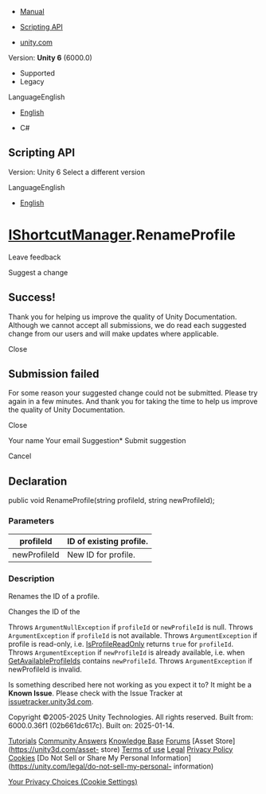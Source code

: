 [ ]()

  * [Manual](../Manual/index.html)
  * [Scripting API](../ScriptReference/index.html)

  * [unity.com](https://unity.com/)

Version: **Unity 6** (6000.0)

  * Supported
  * Legacy

LanguageEnglish

  * [English]()

  * C#

[ ](https://docs.unity3d.com)

## Scripting API

Version: Unity 6 Select a different version

LanguageEnglish

  * [English]()

#  [IShortcutManager](ShortcutManagement.IShortcutManager.html).RenameProfile

Leave feedback

Suggest a change

## Success!

Thank you for helping us improve the quality of Unity Documentation. Although
we cannot accept all submissions, we do read each suggested change from our
users and will make updates where applicable.

Close

## Submission failed

For some reason your suggested change could not be submitted. Please <a>try
again</a> in a few minutes. And thank you for taking the time to help us
improve the quality of Unity Documentation.

Close

Your name Your email Suggestion* Submit suggestion

Cancel

[ ]()

## Declaration

public void RenameProfile(string profileId, string newProfileId);

### Parameters

profileId | ID of existing profile.  
---|---  
newProfileId | New ID for profile.  
  
### Description

Renames the ID of a profile.

Changes the ID of the  
  
Throws `ArgumentNullException` if `profileId` or `newProfileId` is null.
Throws `ArgumentException` if `profileId` is not available. Throws
`ArgumentException` if profile is read-only, i.e.
[IsProfileReadOnly](ShortcutManagement.IShortcutManager.IsProfileReadOnly.html)
returns `true` for `profileId`. Throws `ArgumentException` if `newProfileId`
is already available, i.e. when
[GetAvailableProfileIds](ShortcutManagement.IShortcutManager.GetAvailableProfileIds.html)
contains `newProfileId`. Throws `ArgumentException` if newProfileId is
invalid.

Is something described here not working as you expect it to? It might be a
**Known Issue**. Please check with the Issue Tracker at
[issuetracker.unity3d.com](https://issuetracker.unity3d.com).

Copyright ©2005-2025 Unity Technologies. All rights reserved. Built from:
6000.0.36f1 (02b661dc617c). Built on: 2025-01-14.

[Tutorials](https://unity3d.com/learn) [Community
Answers](https://answers.unity3d.com) [Knowledge
Base](https://support.unity3d.com/hc/en-us)
[Forums](https://forum.unity3d.com) [Asset Store](https://unity3d.com/asset-
store) [Terms of use](https://docs.unity3d.com/Manual/TermsOfUse.html)
[Legal](https://unity.com/legal) [Privacy
Policy](https://unity.com/legal/privacy-policy)
[Cookies](https://unity.com/legal/cookie-policy) [Do Not Sell or Share My
Personal Information](https://unity.com/legal/do-not-sell-my-personal-
information)

[Your Privacy Choices (Cookie Settings)](javascript:void\(0\);)

